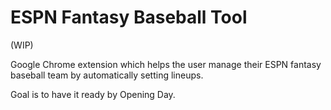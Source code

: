 # ESPN Fantasy Baseball Tool
(WIP)

Google Chrome extension which helps the user manage their ESPN fantasy baseball team by automatically setting lineups.

Goal is to have it ready by Opening Day.
